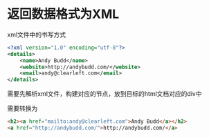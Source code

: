 # 返回数据格式为XML

xml文件中的书写方式

```xml
<?xml version="1.0" encoding="utf-8"?>
<details>
    <name>Andy Budd</name>
    <website>http://andybudd.com/</website>
    <email>andy@clearleft.com</email>
</details>
```

需要先解析xml文件，构建对应的节点，放到目标的html文档对应的div中

需要转换为

```html
<h2><a href="mailto:andy@clearleft.com">Andy Budd</a></h2>
<a href="http://andybudd.com/">http://andybudd.com/</a>
```

